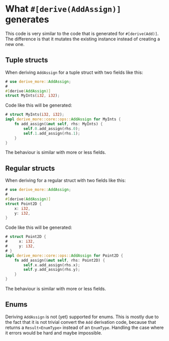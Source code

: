 # What `#[derive(AddAssign)]` generates

This code is very similar to the code that is generated for `#[derive(Add)]`.
The difference is that it mutates the existing instance instead of creating a
new one.




## Tuple structs

When deriving `AddAssign` for a tuple struct with two fields like this:

```rust
# use derive_more::AddAssign;
#
#[derive(AddAssign)]
struct MyInts(i32, i32);
```

Code like this will be generated:

```rust
# struct MyInts(i32, i32);
impl derive_more::core::ops::AddAssign for MyInts {
    fn add_assign(&mut self, rhs: MyInts) {
        self.0.add_assign(rhs.0);
        self.1.add_assign(rhs.1);
    }
}
```

The behaviour is similar with more or less fields.




## Regular structs

When deriving for a regular struct with two fields like this:

```rust
# use derive_more::AddAssign;
#
#[derive(AddAssign)]
struct Point2D {
    x: i32,
    y: i32,
}
```

Code like this will be generated:

```rust
# struct Point2D {
#     x: i32,
#     y: i32,
# }
impl derive_more::core::ops::AddAssign for Point2D {
    fn add_assign(&mut self, rhs: Point2D) {
        self.x.add_assign(rhs.x);
        self.y.add_assign(rhs.y);
    }
}
```

The behaviour is similar with more or less fields.




## Enums

Deriving `AddAssign` is not (yet) supported for enums.
This is mostly due to the fact that it is not trivial convert the `Add`
derivation code, because that returns a `Result<EnumType>` instead of an
`EnumType`.
Handling the case where it errors would be hard and maybe impossible.
